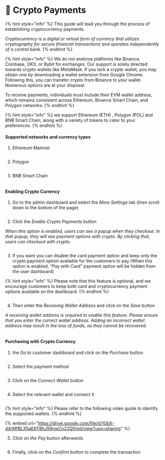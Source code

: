 # 💱 Crypto Payments

{% hint style="info" %}
This guide will lead you through the process of establishing cryptocurrency payments.&#x20;

_Cryptocurrency is a digital or virtual form of currency that utilizes cryptography for secure financial transactions and operates independently of a central bank._
{% endhint %}

{% hint style="info" %}
We do not endorse platforms like Binance, Coinbase, OKX, or Bybit for exchanges. Our support is solely directed towards crypto wallets like MetaMask. If you lack a crypto wallet, you may obtain one by downloading a wallet extension from Google Chrome. Following this, you can transfer crypto from Binance to your wallet. Numerous options are at your disposal.

To receive payments, individuals must include their EVM wallet address, which remains consistent across Ethereum, Binance Smart Chain, and Polygon networks.
{% endhint %}

{% hint style="info" %}
we support Ethereum (ETH) , Polygon (POL) and BNB Smart Chain, along with a variety of tokens to cater to your preferences.&#x20;
{% endhint %}

#### Supported networks and currency types

1. Ethereum Mainnet

<figure><img src="../.gitbook/assets/Screenshot 2024-04-19 at 08.30.17.png" alt=""><figcaption></figcaption></figure>

2. Polygon

<figure><img src="../.gitbook/assets/Screenshot 2024-04-19 at 08.32.19.png" alt=""><figcaption></figcaption></figure>

3. BNB Smart Chain

<figure><img src="../.gitbook/assets/Screenshot 2024-06-12 at 09.16.03.png" alt=""><figcaption></figcaption></figure>

#### Enabling Crypto Currency

1. Go to the admin dashboard and select the _More Settings_ tab (then scroll down to the bottom of the page)

<figure><img src="../.gitbook/assets/l.png" alt=""><figcaption></figcaption></figure>

2. Click the _Enable Crypto Payments_ button

_When this option is enabled, users can see a popup when they checkout. In that popup, they will see payment options with crypto. By clicking that, users can checkout with crypto._



<figure><img src="../.gitbook/assets/m.png" alt=""><figcaption></figcaption></figure>

3. If you want you can disable the card payment option and keep only the crypto payment option available for the customers to pay (When this option is enabled, "Pay with Card" payment option will be hidden from the user dashboard)

{% hint style="info" %}
Please note that this feature is optional, and we encourage customers to keep both card and cryptocurrency payment options available on the dashboard.
{% endhint %}



<figure><img src="../.gitbook/assets/2024-06-12 10_41_55-Home - Canva.png" alt=""><figcaption></figcaption></figure>

4. Then enter the _Receiving Wallet Address_ and click on the _Save_ button

_A receiving wallet address is required to enable this feature. Please ensure that you enter the correct wallet address. Adding an incorrect wallet address may result in the loss of funds, as they cannot be recovered._

<figure><img src="../.gitbook/assets/2024-06-12 10_43_57-Home - Canva.png" alt=""><figcaption></figcaption></figure>

#### Purchasing with Crypto Currency

1. the Go to customer dashboard and click on the _Purchase_ button&#x20;

<figure><img src="../.gitbook/assets/d (4).png" alt=""><figcaption></figcaption></figure>

2. Select the payment method

<figure><img src="../.gitbook/assets/e (3).png" alt=""><figcaption></figcaption></figure>

3. Click on the _Connect Wallet_ button

<figure><img src="../.gitbook/assets/2024-04-17 12_18_42-Boto.io _ Automation for Everyone.png" alt=""><figcaption></figcaption></figure>

4. Select the relevant wallet and connect it

<figure><img src="../.gitbook/assets/g (3).png" alt=""><figcaption></figcaption></figure>



{% hint style="info" %}
Please refer to the following video guide to identify the supported wallets.
{% endhint %}



{% embed url="https://drive.google.com/file/d/1GbX-d4rMfBLX5aE6Y8hJ59nwCo22QVmd/view?usp=sharing" %}

5. Click on _the Pay_ button afterwards

<figure><img src="../.gitbook/assets/h.png" alt=""><figcaption></figcaption></figure>

6. Finally, click on the _Confirm_ button to complete the transaction



<figure><img src="../.gitbook/assets/i.png" alt=""><figcaption></figcaption></figure>

